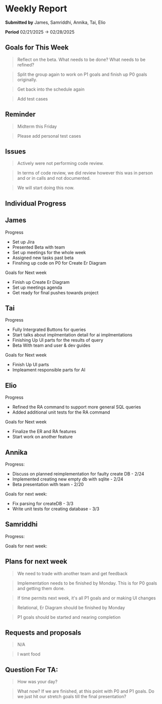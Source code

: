 Weekly Report
=============

**Submitted by** James, Samriddhi, Annika, Tai, Elio

**Period** 02/21/2025 → 02/28/2025

Goals for This Week
-------
> Reflect on the beta. What needs to be done? What needs to be refined?

> Split the group again to work on P1 goals and finish up P0 goals originally.

> Get back into the schedule again

> Add test cases

Reminder
--------
> Midterm this Friday

> Please add personal test cases

Issues
------
> Actively were not performing code review.

> In terms of code review, we did review however this was in person and or in calls and not documented.

> We will start doing this now.

Individual Progress 
-----------
## James
Progress
- Set up Jira
- Presented Beta with team
- Set up meetings for the whole week
- Assigned new tasks past beta
- Finshing up code on P0 for Create Er Diagram
  
Goals for Next week
- Finish up Create Er Diagram
- Set up meetings agenda
- Get ready for final pushes towards project


## Tai
Progress
- Fully Intergrated Buttons for queries
- Start talks about implmentation detail for ai implmentations
- Finishing Up UI parts for the results of query
- Beta With team and user & dev guides

Goals for Next week
- Finish Up UI parts
- Impleament responsible parts for AI

## Elio
Progress
- Refined the RA command to support more general SQL queries
- Added additional unit tests for the RA command
  
Goals for Next week
- Finalize the ER and RA features
- Start work on another feature

## Annika

Progress:

- Discuss on planned reimplementation for faulty create DB - 2/24
- Implemented creating new empty db with sqlite - 2/24
- Beta presentation with team - 2/20

Goals for next week:

- Fix parsing for createDB - 3/3
- Write unit tests for creating database - 3/3

## Samriddhi
Progress:


Goals for next week:


Plans for next week
-------------------
> We need to trade with another team and get feedback

> Implementation needs to be finished by Monday. This is for P0 goals and getting them done. 

> If time permits next week, it's all P1 goals and or making UI changes

> Relational, Er Diagram should be finished by Monday

> P1 goals should be started and nearing completion



Requests and proposals
----------------------
> N/A

> I want food



Question For TA:
----------------------
> How was your day?

> What now? If we are finished, at this point with P0 and P1 goals. Do we just hit our stretch goals till the final presentation?
